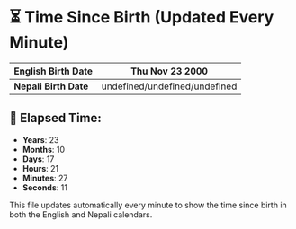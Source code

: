 # ⏳ Time Since Birth (Updated Every Minute)

| **English Birth Date** | Thu Nov 23 2000 |
|------------------------|-------------------------------------|
| **Nepali Birth Date**  | undefined/undefined/undefined                  |

## 📅 Elapsed Time:

- **Years**: 23
- **Months**: 10
- **Days**: 17
- **Hours**: 21
- **Minutes**: 27
- **Seconds**: 11

This file updates automatically every minute to show the time since birth in both the English and Nepali calendars.